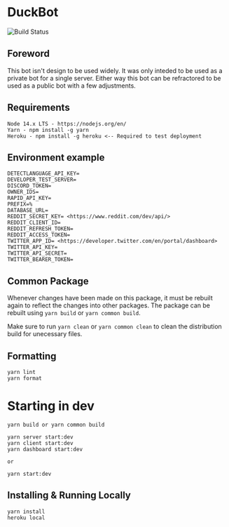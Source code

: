 # DuckBot

![Build Status](https://github.com/Shinudesu/DuckBot/actions/workflows/main.yml/badge.svg?branch=main)

## Foreword

This bot isn't design to be used widely. It was only inteded to be used as a private bot for a single server. Either way this bot can be refractored to be used as a public bot with a few adjustments.

## Requirements

```
Node 14.x LTS - https://nodejs.org/en/
Yarn - npm install -g yarn
Heroku - npm install -g heroku <-- Required to test deployment
```

## Environment example

```
DETECTLANGUAGE_API_KEY=
DEVELOPER_TEST_SERVER=
DISCORD_TOKEN=
OWNER_IDS=
RAPID_API_KEY=
PREFIX=%
DATABASE_URL=
REDDIT_SECRET_KEY= <https://www.reddit.com/dev/api/>
REDDIT_CLIENT_ID=
REDDIT_REFRESH_TOKEN=
REDDIT_ACCESS_TOKEN=
TWITTER_APP_ID= <https://developer.twitter.com/en/portal/dashboard>
TWITTER_API_KEY=
TWITTER_API_SECRET=
TWITTER_BEARER_TOKEN=
```

## Common Package

Whenever changes have been made on this package, it must be rebuilt again to reflect the changes into other packages. The package can be rebuilt using `yarn build` or `yarn common build`.

Make sure to run `yarn clean` or `yarn common clean` to clean the distribution build for unecessary files.

## Formatting

```
yarn lint
yarn format
```

# Starting in dev

```
yarn build or yarn common build

yarn server start:dev
yarn client start:dev
yarn dashboard start:dev

or

yarn start:dev
```

## Installing & Running Locally

```
yarn install
heroku local
```
